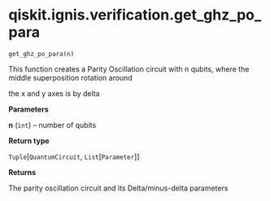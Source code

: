 <span id="qiskit-ignis-verification-get-ghz-po-para" />

# qiskit.ignis.verification.get\_ghz\_po\_para

<span id="undefined" />

`get_ghz_po_para(n)`

This function creates a Parity Oscillation circuit with n qubits, where the middle superposition rotation around

the x and y axes is by delta

**Parameters**

**n** (`int`) – number of qubits

**Return type**

`Tuple`\[`QuantumCircuit`, `List`\[`Parameter`]]

**Returns**

The parity oscillation circuit and its Delta/minus-delta parameters
